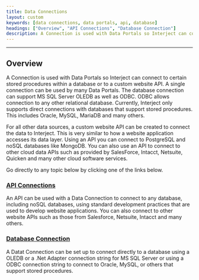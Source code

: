 ```yaml
---
title: Data Connections
layout: custom
keywords: [data connections, data portals, api, database]
headings: ["Overview", "API Connections", "Database Connection"]
description: A Connection is used with Data Portals so Interject can connect to certain stored procedures within a database or to a custom website API.
---
```

* * *

## Overview

A Connection is used with Data Portals so Interject can connect to certain stored procedures within a database or to a custom website API. A single connection can be used by many Data Portals. The database connection can support MS SQL Server OLEDB as well as ODBC. ODBC allows connection to any other relational database. Currently, Interject only supports direct connections with databases that support stored procedures. This includes Oracle, MySQL, MariaDB and many others.

For all other data sources, a custom website API can be created to connect the data to Interject. This is very similar to how a website application accesses its data layer. Using an API you can connect to PostgreSQL and noSQL databases like MongoDB. You can also use an API to connect to other cloud data APIs such as provided by SalesForce, Intacct, Netsuite, Quicken and many other cloud software services.

Go directly to any topic below by clicking one of the links below.

### [API Connections](/wPortal/L-Api-Connections.html)

An API can be used with a Data Connection to connect to any database, including noSQL databases, using standard development practices that are used to develop website applications. You can also connect to other website APIs such as those from Salesforce, Netsuite, Intacct and many others.

### [Database Connection](/wPortal/L-Database-Connection.html)

A Datat Connection can be set up to connect directly to a database using a OLEDB or a .Net Adapter connection string for MS SQL Server or using a ODBC connection string to connect to Oracle, MySQL, or others that support stored procedures.
